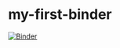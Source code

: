 # my-first-binder

[![Binder](https://mybinder.org/badge_logo.svg)](https://mybinder.org/v2/gh/cyrus723/my-first-binder/main?labpath=simple_regression_1.ipynb)
